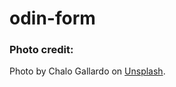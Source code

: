 # odin-form

### Photo credit:
Photo by Chalo Gallardo on [Unsplash](https://unsplash.com/photos/a-large-clock-tower-towering-over-the-city-of-london-FvFn9MY2tjA?utm_content=creditCopyText&utm_medium=referral&utm_source=unsplash).
  